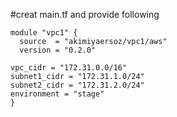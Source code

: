 #creat main.tf and provide following

```hcl
module "vpc1" {
  source  = "akimiyaersoz/vpc1/aws"
  version = "0.2.0"
 
vpc_cidr = "172.31.0.0/16"
subnet1_cidr = "172.31.1.0/24"
subnet2_cidr = "172.31.2.0/24"
environment = "stage"
}
```